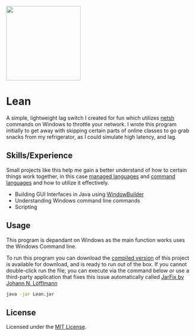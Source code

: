 <img width=200 src="https://i.postimg.cc/vHWnbKQk/lean.png"></img><br>
# Lean
A simple, lightweight lag switch I created for fun which utilizes [netsh](https://docs.microsoft.com/en-us/windows-server/networking/technologies/netsh/netsh-contexts) commands on Windows to throttle your network. I wrote this program initially to get away with skipping certain parts of online classes to go grab snacks from my refrigerator, as I could simulate high latency, and lag.

## Skills/Experience
Small projects like this help me gain a better understand of how to certain things work together, in this case [managed languages](https://docs.microsoft.com/en-us/dotnet/standard/managed-code) and [command languages](https://www.computerhope.com/jargon/c/commandl.htm) and how to utilize it effectively.
- Building GUI Interfaces in Java using [WindowBuilder](https://www.eclipse.org/windowbuilder/)
- Understanding Windows command line commands
- Scripting
## Usage
This program is depandant on Windows as the main function works uses the Windows Command line. 

To run this program you can download the [compiled version](https://github.com/C403G/Lean/releases) of this project is available for download, and is ready to run out of the box. If you cannot double-click run the file, you can execute via the command below or use a third-party application that fixes this issue automatically called [JarFix by Johann N. Löfflmann](http://johann.loefflmann.net/en/software/jarfix/index.html)
```cmd
java -jar Lean.jar
```

## License

Licensed under the [MIT License](https://opensource.org/licenses/MIT).

